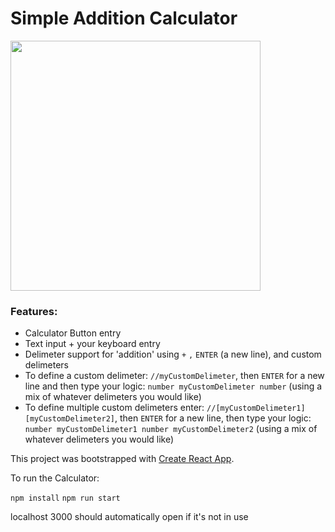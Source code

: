 # Simple Addition Calculator

<img src="https://jacqueportfolio.s3.us-east-2.amazonaws.com/calculator.png" width="400">

### Features:

- Calculator Button entry
- Text input + your keyboard entry
- Delimeter support for 'addition' using `+` `,` `ENTER` (a new line), and custom delimeters
- To define a custom delimeter: `//myCustomDelimeter`, then `ENTER` for a new line and then type your logic: `number myCustomDelimeter number` (using a mix of whatever delimeters you would like)
- To define multiple custom delimeters enter: `//[myCustomDelimeter1][myCustomDelimeter2]`, then `ENTER` for a new line, then type your logic: `number myCustomDelimeter1 number myCustomDelimeter2` (using a mix of whatever delimeters you would like)

This project was bootstrapped with [Create React App](https://github.com/facebook/create-react-app).

To run the Calculator:

`npm install`
`npm run start`

localhost 3000 should automatically open if it's not in use
